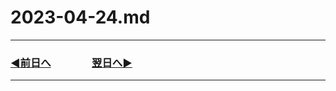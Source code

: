 # 2023-04-24.md

---
### [◀️前日へ](https://github.com/yuasys/chatty-journal/blob/main/2023/04/2023-04-23.md)&emsp;&emsp;&emsp;&emsp;[翌日へ▶️](https://github.com/yuasys/chatty-journal/blob/main/2023/04/2023-04-25.md)

---

